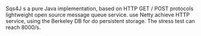 Sqs4J s a pure Java implementation, based on HTTP GET / POST protocols lightweight open source message queue service. use Netty achieve HTTP service, using the Berkeley DB for do persistent storage. The stress test can reach 8000/s.
